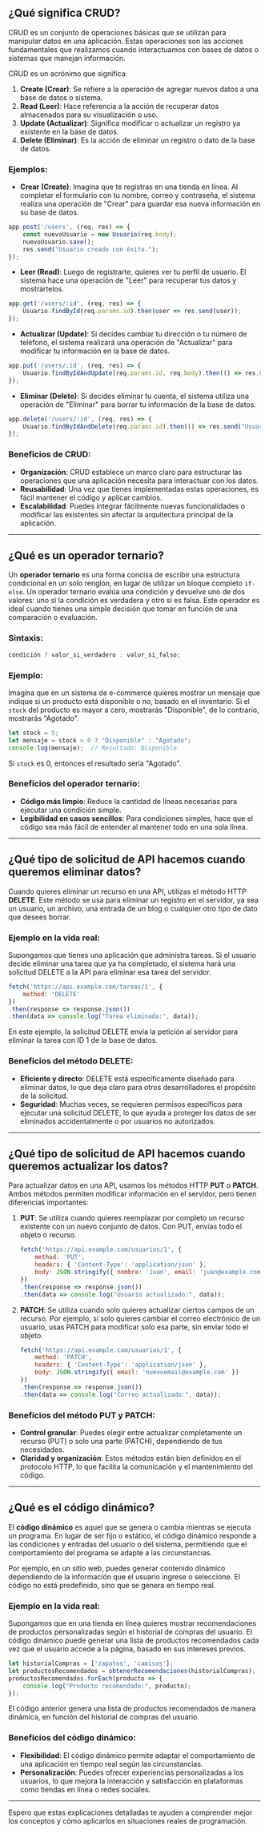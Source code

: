 

## **¿Qué significa CRUD?**

CRUD es un conjunto de operaciones básicas que se utilizan para manipular datos en una aplicación. Estas operaciones son las acciones fundamentales que realizamos cuando interactuamos con bases de datos o sistemas que manejan información.

CRUD es un acrónimo que significa:

1. **Create (Crear)**: Se refiere a la operación de agregar nuevos datos a una base de datos o sistema.
2. **Read (Leer)**: Hace referencia a la acción de recuperar datos almacenados para su visualización o uso.
3. **Update (Actualizar)**: Significa modificar o actualizar un registro ya existente en la base de datos.
4. **Delete (Eliminar)**: Es la acción de eliminar un registro o dato de la base de datos.

### **Ejemplos:**

- **Crear (Create)**: Imagina que te registras en una tienda en línea. Al completar el formulario con tu nombre, correo y contraseña, el sistema realiza una operación de "Crear" para guardar esa nueva información en su base de datos. 

```javascript
app.post('/users', (req, res) => {
    const nuevoUsuario = new Usuario(req.body);
    nuevoUsuario.save();
    res.send("Usuario creado con éxito.");
});
```

- **Leer (Read)**: Luego de registrarte, quieres ver tu perfil de usuario. El sistema hace una operación de "Leer" para recuperar tus datos y mostrártelos.

```javascript
app.get('/users/:id', (req, res) => {
    Usuario.findById(req.params.id).then(user => res.send(user));
});
```

- **Actualizar (Update)**: Si decides cambiar tu dirección o tu número de teléfono, el sistema realizará una operación de "Actualizar" para modificar tu información en la base de datos.

```javascript
app.put('/users/:id', (req, res) => {
    Usuario.findByIdAndUpdate(req.params.id, req.body).then(() => res.send("Usuario actualizado."));
});
```

- **Eliminar (Delete)**: Si decides eliminar tu cuenta, el sistema utiliza una operación de "Eliminar" para borrar tu información de la base de datos.

```javascript
app.delete('/users/:id', (req, res) => {
    Usuario.findByIdAndDelete(req.params.id).then(() => res.send("Usuario eliminado."));
});
```

### **Beneficios de CRUD**:

- **Organización**: CRUD establece un marco claro para estructurar las operaciones que una aplicación necesita para interactuar con los datos.
- **Reusabilidad**: Una vez que tienes implementadas estas operaciones, es fácil mantener el código y aplicar cambios.
- **Escalabilidad**: Puedes integrar fácilmente nuevas funcionalidades o modificar las existentes sin afectar la arquitectura principal de la aplicación.

---

## **¿Qué es un operador ternario?**

Un **operador ternario** es una forma concisa de escribir una estructura condicional en un solo renglón, en lugar de utilizar un bloque completo `if-else`. Un operador ternario evalúa una condición y devuelve uno de dos valores: uno si la condición es verdadera y otro si es falsa. Este operador es ideal cuando tienes una simple decisión que tomar en función de una comparación o evaluación.

### **Sintaxis**:

```javascript
condición ? valor_si_verdadero : valor_si_falso;
```

### **Ejemplo**:

Imagina que en un sistema de e-commerce quieres mostrar un mensaje que indique si un producto está disponible o no, basado en el inventario. Si el `stock` del producto es mayor a cero, mostrarás "Disponible", de lo contrario, mostrarás "Agotado".

```javascript
let stock = 5;
let mensaje = stock > 0 ? "Disponible" : "Agotado";
console.log(mensaje);  // Resultado: Disponible
```

Si `stock` es 0, entonces el resultado sería "Agotado".

### **Beneficios del operador ternario**:

- **Código más limpio**: Reduce la cantidad de líneas necesarias para ejecutar una condición simple.
- **Legibilidad en casos sencillos**: Para condiciones simples, hace que el código sea más fácil de entender al mantener todo en una sola línea.

---

## **¿Qué tipo de solicitud de API hacemos cuando queremos eliminar datos?**

Cuando quieres eliminar un recurso en una API, utilizas el método HTTP **DELETE**. Este método se usa para eliminar un registro en el servidor, ya sea un usuario, un archivo, una entrada de un blog o cualquier otro tipo de dato que desees borrar.

### **Ejemplo en la vida real**:

Supongamos que tienes una aplicación que administra tareas. Si el usuario decide eliminar una tarea que ya ha completado, el sistema hará una solicitud DELETE a la API para eliminar esa tarea del servidor.

```javascript
fetch('https://api.example.com/tareas/1', {
    method: 'DELETE'
})
.then(response => response.json())
.then(data => console.log("Tarea eliminada:", data));
```

En este ejemplo, la solicitud DELETE envía la petición al servidor para eliminar la tarea con ID 1 de la base de datos.

### **Beneficios del método DELETE**:

- **Eficiente y directo**: DELETE está específicamente diseñado para eliminar datos, lo que deja claro para otros desarrolladores el propósito de la solicitud.
- **Seguridad**: Muchas veces, se requieren permisos específicos para ejecutar una solicitud DELETE, lo que ayuda a proteger los datos de ser eliminados accidentalmente o por usuarios no autorizados.

---

## **¿Qué tipo de solicitud de API hacemos cuando queremos actualizar los datos?**

Para actualizar datos en una API, usamos los métodos HTTP **PUT** o **PATCH**. Ambos métodos permiten modificar información en el servidor, pero tienen diferencias importantes:

1. **PUT**: Se utiliza cuando quieres reemplazar por completo un recurso existente con un nuevo conjunto de datos. Con PUT, envías todo el objeto o recurso.
   
   ```javascript
   fetch('https://api.example.com/usuarios/1', {
       method: 'PUT',
       headers: { 'Content-Type': 'application/json' },
       body: JSON.stringify({ nombre: 'Juan', email: 'juan@example.com' })
   })
   .then(response => response.json())
   .then(data => console.log("Usuario actualizado:", data));
   ```

2. **PATCH**: Se utiliza cuando solo quieres actualizar ciertos campos de un recurso. Por ejemplo, si solo quieres cambiar el correo electrónico de un usuario, usas PATCH para modificar solo esa parte, sin enviar todo el objeto.

   ```javascript
   fetch('https://api.example.com/usuarios/1', {
       method: 'PATCH',
       headers: { 'Content-Type': 'application/json' },
       body: JSON.stringify({ email: 'nuevoemail@example.com' })
   })
   .then(response => response.json())
   .then(data => console.log("Correo actualizado:", data));
   ```

### **Beneficios del método PUT y PATCH**:

- **Control granular**: Puedes elegir entre actualizar completamente un recurso (PUT) o solo una parte (PATCH), dependiendo de tus necesidades.
- **Claridad y organización**: Estos métodos están bien definidos en el protocolo HTTP, lo que facilita la comunicación y el mantenimiento del código.

---

## **¿Qué es el código dinámico?**

El **código dinámico** es aquel que se genera o cambia mientras se ejecuta un programa. En lugar de ser fijo o estático, el código dinámico responde a las condiciones y entradas del usuario o del sistema, permitiendo que el comportamiento del programa se adapte a las circunstancias.

Por ejemplo, en un sitio web, puedes generar contenido dinámico dependiendo de la información que el usuario ingrese o seleccione. El código no está predefinido, sino que se genera en tiempo real.

### **Ejemplo en la vida real**:

Supongamos que en una tienda en línea quieres mostrar recomendaciones de productos personalizadas según el historial de compras del usuario. El código dinámico puede generar una lista de productos recomendados cada vez que el usuario accede a la página, basado en sus intereses previos.

```javascript
let historialCompras = ['zapatos', 'camisas'];
let productosRecomendados = obtenerRecomendaciones(historialCompras);
productosRecomendados.forEach(producto => {
    console.log("Producto recomendado:", producto);
});
```

El código anterior genera una lista de productos recomendados de manera dinámica, en función del historial de compras del usuario.

### **Beneficios del código dinámico**:

- **Flexibilidad**: El código dinámico permite adaptar el comportamiento de una aplicación en tiempo real según las circunstancias.
- **Personalización**: Puedes ofrecer experiencias personalizadas a los usuarios, lo que mejora la interacción y satisfacción en plataformas como tiendas en línea o redes sociales.

---

Espero que estas explicaciones detalladas te ayuden a comprender mejor los conceptos y cómo aplicarlos en situaciones reales de programación.
